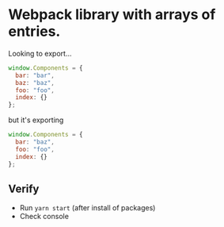 # Webpack library with arrays of entries.

Looking to export...

```js
window.Components = {
  bar: "bar",
  baz: "baz",
  foo: "foo",
  index: {}
};
```

but it's exporting

```js
window.Components = {
  bar: "baz",
  foo: "foo",
  index: {}
};
```

## Verify

- Run `yarn start` (after install of packages)
- Check console
